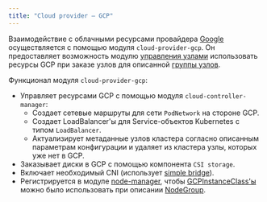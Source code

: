 ```yaml
---
title: "Cloud provider — GCP"
---
```


Взаимодействие с облачными ресурсами провайдера [Google](https://cloud.google.com/) осуществляется с помощью модуля `cloud-provider-gcp`. Он предоставляет возможность модулю [управления узлами](../../modules/040-node-manager/) использовать ресурсы GCP при заказе узлов для описанной [группы узлов](../../modules/040-node-manager/cr.html#nodegroup).

Функционал модуля `cloud-provider-gcp`:
- Управляет ресурсами GCP с помощью модуля `cloud-controller-manager`:
  * Создает сетевые маршруты для сети `PodNetwork` на стороне GCP.
  * Создает LoadBalancer'ы для Service-объектов Kubernetes с типом `LoadBalancer`.
  * Актуализирует метаданные узлов кластера согласно описанным параметрам конфигурации и удаляет из кластера узлы, которых уже нет в GCP.
- Заказывает диски в GCP с помощью компонента `CSI storage`.
- Включает необходимый CNI (использует [simple bridge](../../modules/035-cni-simple-bridge/)).
- Регистрируется в модуле [node-manager](../../modules/040-node-manager/), чтобы [GCPInstanceClass'ы](cr.html#gcpinstanceclass) можно было использовать при описании [NodeGroup](../../modules/040-node-manager/cr.html#nodegroup).
